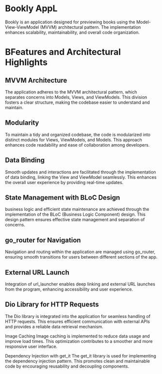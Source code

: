 <h1>Bookly AppL</h1>
Bookly is an application designed for previewing books using the Model-View-ViewModel (MVVM) architectural pattern. The implementation enhances scalability, maintainability, and overall code organization.

<h1>BFeatures and Architectural Highlights</h1>
<h2>MVVM Architecture</h2>
The application adheres to the MVVM architectural pattern, which separates concerns into Models, Views, and ViewModels. This division fosters a clear structure, making the codebase easier to understand and maintain.

<h2>Modularity</h2>
To maintain a tidy and organized codebase, the code is modularized into distinct modules for Views, ViewModels, and Models. This approach enhances code readability and ease of collaboration among developers.

<h2>Data Binding</h2>
Smooth updates and interactions are facilitated through the implementation of data binding, linking the View and ViewModel seamlessly. This enhances the overall user experience by providing real-time updates.

<h2>State Management with BLoC Design</h2>
business logic and efficient state maintenance are achieved through the implementation of the BLoC (Business Logic Component) design. This design pattern ensures effective state management and separation of concerns.

<h2>go_router for Navigation</h2>
Navigation and routing within the application are managed using go_router, ensuring smooth transitions for users between different sections of the app.

<h2>External URL Launch</h2>
Integration of url_launcher enables deep linking and external URL launches from the program, enhancing accessibility and user experience.

<h2>Dio Library for HTTP Requests</h2>
The Dio library is integrated into the application for seamless handling of HTTP requests. This ensures efficient communication with external APIs and provides a reliable data retrieval mechanism.

Image Caching
Image caching is implemented to reduce data usage and improve load times. This optimization contributes to a smoother and more responsive user interface.

Dependency Injection with get_it
The get_it library is used for implementing the dependency injection pattern. This promotes clean and maintainable code by encouraging reusability and decoupling components.
